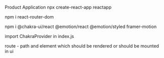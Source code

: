Product Application 
npx create-react-app reactapp

npm i react-router-dom

npm i @chakra-ui/react @emotion/react @emotion/styled framer-motion

import ChakraProvider in index.js

route - path and element which should be rendered or should be mounted in ui


